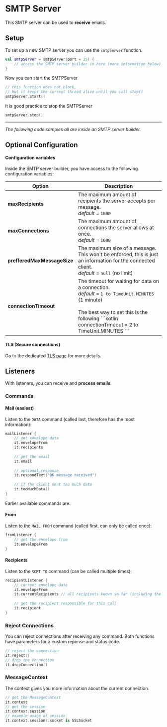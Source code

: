 # SMTP Server

This SMTP server can be used to **receive** emails.

## Setup

To set up a new SMTP server you can use the `smtpServer` function.

```kotlin
val smtpServer = smtpServer(port = 25) {
    // access the SMTP server builder in here (more information below)
}
```

Now you can start the SMTPServer
```kotlin
// this function does not block,
// but it keeps the current thread alive until you call stop()
smtpServer.start()
```

It is good practice to stop the SMTPServer
```kotlin
smtpServer.stop()
```

___

*The following code samples all are inside an SMTP server builder.*

## Optional Configuration

#### Configuration variables

Inside the SMTP server builder, you have access to the following configuration variables:

<table>
    <thead>
        <tr>
            <th>Option</th>
            <th>Description</th>
        </tr>
    </thead>
    <tbody>
        <tr>
            <td><b>maxRecipients</b></td>
            <td>
                The maximum amount of recipients the server accepts per message. <br> <i>default</i> = <code>1000</code>
            </td>
        </tr>
        <tr>
            <td><b>maxConnections</b></td>
            <td>
                The maximum amount of connections the server allows at once. <br> <i>default</i> = <code>1000</code>
            </td>
        </tr>
        <tr>
            <td><b>prefferedMaxMessageSize</b></td>
            <td>
                The maximum size of a message. This won't be enforced, this is just an information for the connected client. <br> <i>default</i> = <code>null</code> (no limit)
            </td>
        </tr>
        <tr>
            <td><b>connectionTimeout</b></td>
            <td>
                The timeout for waiting for data on a connection. <br> <i>default</i> = <code>1 to TimeUnit.MINUTES</code> (1 minute) <br><br>
                The best way to set this is the following
                ```kotlin
                connectionTimeout = 2 to TimeUnit.MINUTES
                ```
            </td>
        </tr>
    </tbody>
</table>

#### TLS (Secure connections)

Go to the dedicated [TLS page](tls.md) for more details.

## Listeners

With listeners, you can receive and **process emails**.

### Commands

#### Mail (easiest)

Listen to the `DATA` command (called last, therefore has the most information):
```kotlin
mailListener {
    // get envelope data
    it.envelopeFrom
    it.recipients
    
    // get the email
    it.email
    
    // optional response
    it.respondText("OK message received")
    
    // if the client sent too much data
    it.tooMuchData()
}
```

Earlier available commands are:

#### From
Listen to the `MAIL FROM` command (called first, can only be called once):
```kotlin
fromListener {
    // get the envelope from
    it.envelopeFrom
}
```

#### Recipients
Listen to the `RCPT TO` command (can be called multiple times):
```kotlin
recipientListener {
    // current envelope data
    it.envelopeFrom
    it.currentRecipients // all recipients known so far (including the one responsible for this call)
    
    // get the recipient responsible for this call
    it.recipient
}
```

### Reject Connections

You can reject connections after receiving any command. Both functions have parameters for a custom reponse and status code.
```kotlin
// reject the connection
it.reject()
// drop the connection
it.dropConnection()
```

### MessageContext

The context gives you more information about the current connection.
```kotlin
// get the MessageContext
it.context
// get the session
it.context.session
// example usage of session
it.context.session?.socket is SSLSocket
```
